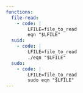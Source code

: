 ```yaml
---
functions:
  file-read:
    - code: |
        LFILE=file_to_read
        eqn "$LFILE"
  suid:
    - code: |
        LFILE=file_to_read
        ./eqn "$LFILE"
  sudo:
    - code: |
        LFILE=file_to_read
        sudo eqn "$LFILE"
---
```

